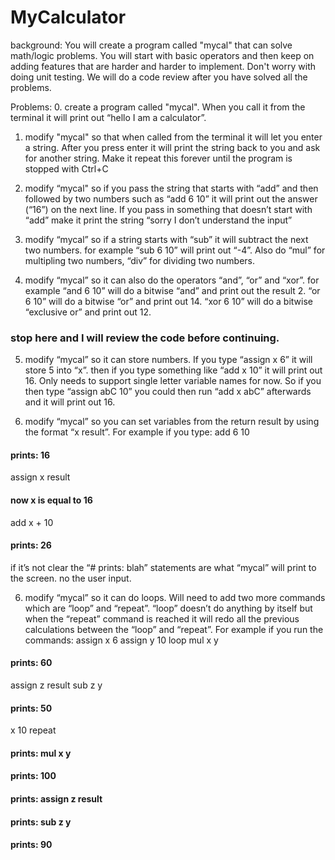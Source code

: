# MyCalculator
background:
You will create a program called "mycal" that can solve math/logic problems. You will start with basic operators and then keep on adding features that are harder and harder to implement. Don't worry with doing unit testing. We will do a code review after you have solved all the problems.

Problems:
0. create a program called "mycal". When you call it from the terminal it will print out “hello I am a calculator”.

1. modify "mycal" so that when called from the terminal it will let you enter a string. After you press enter it will print the string back to you and ask for another string. Make it repeat this forever until the program is stopped with Ctrl+C

2. modify “mycal" so if you pass the string that starts with “add” and then followed by two numbers such as “add 6 10” it will print out the answer (“16”) on the next line. If you pass in something that doesn’t start with “add” make it print the string “sorry I don’t understand the input”

3. modify “mycal” so if a string starts with “sub” it will subtract the next two numbers. for example “sub 6 10” will print out “-4”. Also do “mul” for multipling two numbers, “div” for dividing two numbers.

4. modify “mycal” so it can also do the operators “and”, “or” and “xor”. for example “and 6 10” will do a bitwise “and” and print out the result 2. “or 6 10” will do a bitwise “or” and print out 14. “xor 6 10” will do a bitwise “exclusive or” and print out 12.

### stop here and I will review the code before continuing.

5. modify “mycal” so it can store numbers. If you type “assign x 6” it will store 5 into “x”. then if you type something like “add x 10” it will print out 16. Only needs to support single letter variable names for now. So if you then type “assign abC 10” you could then run “add x abC” afterwards and it will print out 16.

6. modify “mycal” so you can set variables from the return result by using the format “x result”. For example if you type:
add 6 10
#### prints: 16
assign x result
#### now x is equal to 16
add x + 10
#### prints: 26

if it’s not clear the “# prints: blah” statements are what “mycal” will print to the screen. no the user input.


6. modify “mycal” so it can do loops. Will need to add two more commands which are “loop” and “repeat”. “loop” doesn’t do anything by itself but when the “repeat” command is reached it will redo all the previous calculations between the “loop” and “repeat”. For example if you run the commands:
assign x 6
assign y 10
loop
mul x y
#### prints: 60
assign z result
sub z y
#### prints: 50
x 10
repeat
#### prints: mul x y
#### prints: 100
#### prints: assign z result
#### prints: sub z y
#### prints: 90
